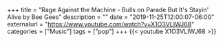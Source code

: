 +++
title = "Rage Against the Machine - Bulls on Parade But It's Stayin' Alive by Bee Gees"
description = ""
date = "2019-11-25T12:00:07-06:00"
externalurl = "https://www.youtube.com/watch?v=X1O3VLIWJ68"
categories = ["Music"]
tags = ["pop"]
+++
{{< youtube X1O3VLIWJ68 >}}
